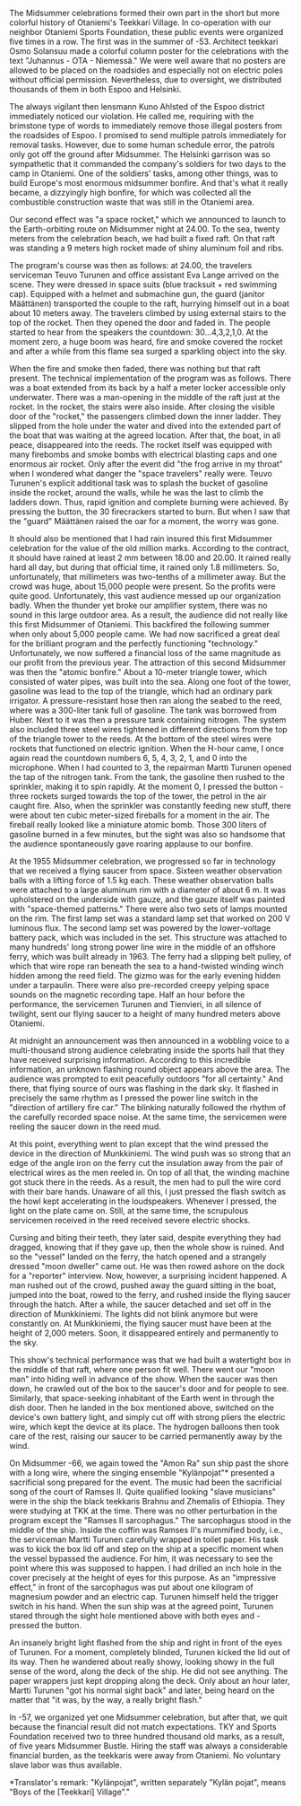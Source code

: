 
The Midsummer celebrations formed their own part in the short but more colorful history of Otaniemi's Teekkari Village. In co-operation with our neighbor Otaniemi Sports Foundation, these public events were organized five times in a row. The first was in the summer of -53. Architect teekkari Osmo Solansuu made a colorful column poster for the celebrations with the text "Juhannus - OTA - Niemessä." We were well aware that no posters are allowed to be placed on the roadsides and especially not on electric poles without official permission. Nevertheless, due to oversight, we distributed thousands of them in both Espoo and Helsinki.

The always vigilant then lensmann Kuno Ahlsted of the Espoo district immediately noticed our violation. He called me, requiring with the brimstone type of words to immediately remove those illegal posters from the roadsides of Espoo. I promised to send multiple patrols immediately for removal tasks. However, due to some human schedule error, the patrols only got off the ground after Midsummer. The Helsinki garrison was so sympathetic that it commanded the company's soldiers for two days to the camp in Otaniemi. One of the soldiers' tasks, among other things, was to build Europe's most enormous midsummer bonfire. And that's what it really became, a dizzyingly high bonfire, for which was collected all the combustible construction waste that was still in the Otaniemi area.

Our second effect was "a space rocket," which we announced to launch to the Earth-orbiting route on Midsummer night at 24.00. To the sea, twenty meters from the celebration beach, we had built a fixed raft. On that raft was standing a 9 meters high rocket made of shiny aluminum foil and ribs.

The program's course was then as follows: at 24.00, the travelers serviceman Teuvo Turunen and office assistant Eva Lange arrived on the scene. They were dressed in space suits (blue tracksuit + red swimming cap). Equipped with a helmet and submachine gun, the guard (janitor Määttänen) transported the couple to the raft, hurrying himself out in a boat about 10 meters away. The travelers climbed by using external stairs to the top of the rocket. Then they opened the door and faded in. The people started to hear from the speakers the countdown: 30...4,3,2,1,0.  At the moment zero, a huge boom was heard, fire and smoke covered the rocket and after a while from this flame sea surged a sparkling object into the sky.

When the fire and smoke then faded, there was nothing but that raft present. The technical implementation of the program was as follows. There was a boat extended from its back by a half a meter locker accessible only underwater. There was a man-opening in the middle of the raft just at the rocket. In the rocket, the stairs were also inside. After closing the visible door of the "rocket," the passengers climbed down the inner ladder. They slipped from the hole under the water and dived into the extended part of the boat that was waiting at the agreed location. After that, the boat, in all peace, disappeared into the reeds. The rocket itself was equipped with many firebombs and smoke bombs with electrical blasting caps and one enormous air rocket. Only after the event did "the frog arrive in my throat" when I wondered what danger the "space travelers" really were. Teuvo Turunen's explicit additional task was to splash the bucket of gasoline inside the rocket, around the walls, while he was the last to climb the ladders down. Thus, rapid ignition and complete burning were achieved. By pressing the button, the 30 firecrackers started to burn. But when I saw that the "guard" Määttänen raised the oar for a moment, the worry was gone.

It should also be mentioned that I had rain insured this first Midsummer celebration for the value of the old million marks. According to the contract, it should have rained at least 2 mm between 18.00 and 20.00. It rained really hard all day, but during that official time, it rained only 1.8 millimeters. So, unfortunately, that millimeters was two-tenths of a millimeter away. But the crowd was huge, about 15,000 people were present. So the profits were quite good. Unfortunately, this vast audience messed up our organization badly. When the thunder yet broke our amplifier system, there was no sound in this large outdoor area. As a result, the audience did not really like this first Midsummer of Otaniemi. This backfired the following summer when only about 5,000 people came. We had now sacrificed a great deal for the brilliant program and the perfectly functioning "technology." Unfortunately, we now suffered a financial loss of the same magnitude as our profit from the previous year. The attraction of this second Midsummer was then the "atomic bonfire."
About a 10-meter triangle tower, which consisted of water pipes, was built into the sea. Along one foot of the tower, gasoline was lead to the top of the triangle, which had an ordinary park irrigator. A pressure-resistant hose then ran along the seabed to the reed, where was a 300-liter tank full of gasoline. The tank was borrowed from Huber. Next to it was then a pressure tank containing nitrogen. The system also included three steel wires tightened in different directions from the top of the triangle tower to the reeds.  At the bottom of the steel wires were rockets that functioned on electric ignition. When the H-hour came, I once again read the countdown numbers 6, 5, 4, 3, 2, 1, and 0 into the microphone. When I had counted to 3, the repairman Martti Turunen opened the tap of the nitrogen tank. From the tank, the gasoline then rushed to the sprinkler, making it to spin rapidly. At the moment 0, I pressed the button - three rockets surged towards the top of the tower, the petrol in the air caught fire. Also, when the sprinkler was constantly feeding new stuff, there were about ten cubic meter-sized fireballs for a moment in the air. The fireball really looked like a miniature atomic bomb. Those 300 liters of gasoline burned in a few minutes, but the sight was also so handsome that the audience spontaneously gave roaring applause to our bonfire.

At the 1955 Midsummer celebration, we progressed so far in technology that we received a flying saucer from space. Sixteen weather observation balls with a lifting force of 1.5 kg each. These weather observation balls were attached to a large aluminum rim with a diameter of about 6 m. It was upholstered on the underside with gauze, and the gauze itself was painted with "space-themed patterns." There were also two sets of lamps mounted on the rim. The first lamp set was a standard lamp set that worked on 200 V luminous flux. The second lamp set was powered by the lower-voltage battery pack, which was included in the set. This structure was attached to many hundreds' long strong power line wire in the middle of an offshore ferry, which was built already in 1963. The ferry had a slipping belt pulley, of which that wire rope ran beneath the sea to a hand-twisted winding winch hidden among the reed field. The gizmo was for the early evening hidden under a tarpaulin. There were also pre-recorded creepy yelping space sounds on the magnetic recording tape. Half an hour before the performance, the servicemen Turunen and Tienvieri, in all silence of twilight, sent our flying saucer to a height of many hundred meters above Otaniemi.

At midnight an announcement was then announced in a wobbling voice to a multi-thousand strong audience celebrating inside the sports hall that they have received surprising information. According to this incredible information, an unknown flashing round object appears above the area. The audience was prompted to exit peacefully outdoors "for all certainty." And there, that flying source of ours was flashing in the dark sky. It flashed in precisely the same rhythm as I pressed the power line switch in the "direction of artillery fire car." The blinking naturally followed the rhythm of the carefully recorded space noise. At the same time, the servicemen were reeling the saucer down in the reed mud.

At this point, everything went to plan except that the wind pressed the device in the direction of Munkkiniemi. The wind push was so strong that an edge of the angle iron on the ferry cut the insulation away from the pair of electrical wires as the men reeled in. On top of all that, the winding machine got stuck there in the reeds. As a result, the men had to pull the wire cord with their bare hands. Unaware of all this, I just pressed the flash switch as the howl kept accelerating in the loudspeakers. Whenever I pressed, the light on the plate came on. Still, at the same time, the scrupulous servicemen received in the reed received severe electric shocks.

Cursing and biting their teeth, they later said, despite everything they had dragged, knowing that if they gave up, then the whole show is ruined. And so the "vessel" landed on the ferry, the hatch opened and a strangely dressed "moon dweller" came out. He was then rowed ashore on the dock for a "reporter" interview. Now, however, a surprising incident happened. A man rushed out of the crowd, pushed away the guard sitting in the boat, jumped into the boat, rowed to the ferry, and rushed inside the flying saucer through the hatch. After a while, the saucer detached and set off in the direction of Munkkiniemi. The lights did not blink anymore but were constantly on. At Munkkiniemi, the flying saucer must have been at the height of 2,000 meters. Soon, it disappeared entirely and permanently to the sky.

This show's technical performance was that we had built a watertight box in the middle of that raft, where one person fit well. There went our "moon man" into hiding well in advance of the show. When the saucer was then down, he crawled out of the box to the saucer's door and for people to see. Similarly, that space-seeking inhabitant of the Earth went in through the dish door. Then he landed in the box mentioned above, switched on the device's own battery light, and simply cut off with strong pliers the electric wire, which kept the device at its place. The hydrogen balloons then took care of the rest, raising our saucer to be carried permanently away by the wind.

On Midsummer -66, we again towed the "Amon Ra" sun ship past the shore with a long wire, where the singing ensemble "Kylänpojat"\* presented a sacrificial song prepared for the event. The music had been the sacrificial song of the court of Ramses II. Quite qualified looking "slave musicians" were in the ship the black teekkaris Brahnu and Zhemalis of Ethiopia. They were studying at TKK at the time. There was no other perturbation in the program except the "Ramses II sarcophagus." The sarcophagus stood in the middle of the ship. Inside the coffin was Ramses II's mummified body, i.e., the serviceman Martti Turunen carefully wrapped in toilet paper. His task was to kick the box lid off and step on the ship at a specific moment when the vessel bypassed the audience. For him, it was necessary to see the point where this was supposed to happen. I had drilled an inch hole in the cover precisely at the height of eyes for this purpose. As an "impressive effect," in front of the sarcophagus was put about one kilogram of magnesium powder and an electric cap. Turunen himself held the trigger switch in his hand. When the sun ship was at the agreed point, Turunen stared through the sight hole mentioned above with both eyes and - pressed the button.

An insanely bright light flashed from the ship and right in front of the eyes of Turunen. For a moment, completely blinded, Turunen kicked the lid out of its way. Then he wandered about really showy, looking showy in the full sense of the word, along the deck of the ship. He did not see anything. The paper wrappers just kept dropping along the deck. Only about an hour later, Martti Turunen "got his normal sight back" and later, being heard on the matter that "it was, by the way, a really bright flash."

In -57, we organized yet one Midsummer celebration, but after that, we quit because the financial result did not match expectations. TKY and Sports Foundation received two to three hundred thousand old marks, as a result, of five years Midsummer Bustle. Hiring the staff was always a considerable financial burden, as the teekkaris were away from Otaniemi. No voluntary slave labor was thus available.

\*Translator's remark: "Kylänpojat", written separately "Kylän pojat", means "Boys of the [Teekkari] Village"."